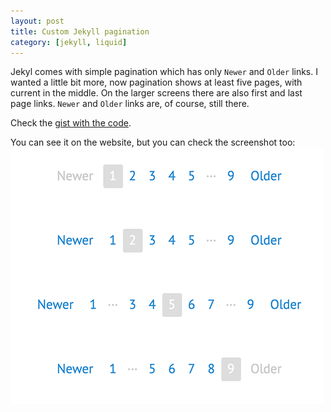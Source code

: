```yaml
---
layout: post
title: Custom Jekyll pagination
category: [jekyll, liquid]
---
```


Jekyl comes with simple pagination which has only `Newer` and `Older` links.
I wanted a little bit more, now pagination shows at least five pages, with current in the middle.
On the larger screens there are also first and last page links.
`Newer` and `Older` links are, of course, still there.

Check the [gist with the code](https://gist.github.com/Stanko/4e379a72715fc596c1cc).

You can see it on the website, but you can check the screenshot too:
<img src="/public/projects/jekyll-pagination.png" alt="Custom Jekyll pagination">
